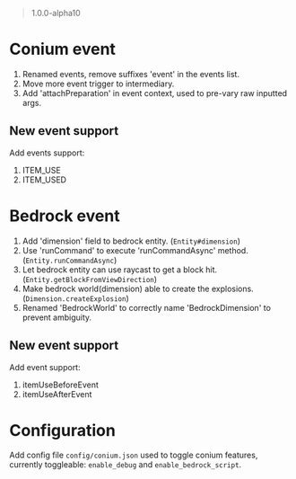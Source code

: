 > 1.0.0-alpha10

# Conium event
1. Renamed events, remove suffixes 'event' in the events list.
2. Move more event trigger to intermediary.
3. Add 'attachPreparation' in event context, used to pre-vary raw inputted args.

## New event support
Add events support:
1. ITEM_USE
2. ITEM_USED

# Bedrock event
1. Add 'dimension' field to bedrock entity. (``Entity#dimension``)
2. Use 'runCommand' to execute 'runCommandAsync' method. (``Entity.runCommandAsync``)
3. Let bedrock entity can use raycast to get a block hit. (``Entity.getBlockFromViewDirection``)
4. Make bedrock world(dimension) able to create the explosions. (``Dimension.createExplosion``)
5. Renamed 'BedrockWorld' to correctly name 'BedrockDimension' to prevent ambiguity. 

## New event support
Add event support:
1. itemUseBeforeEvent
2. itemUseAfterEvent

# Configuration
Add config file ``config/conium.json`` used to toggle conium features, currently toggleable: ``enable_debug`` and ``enable_bedrock_script``.
